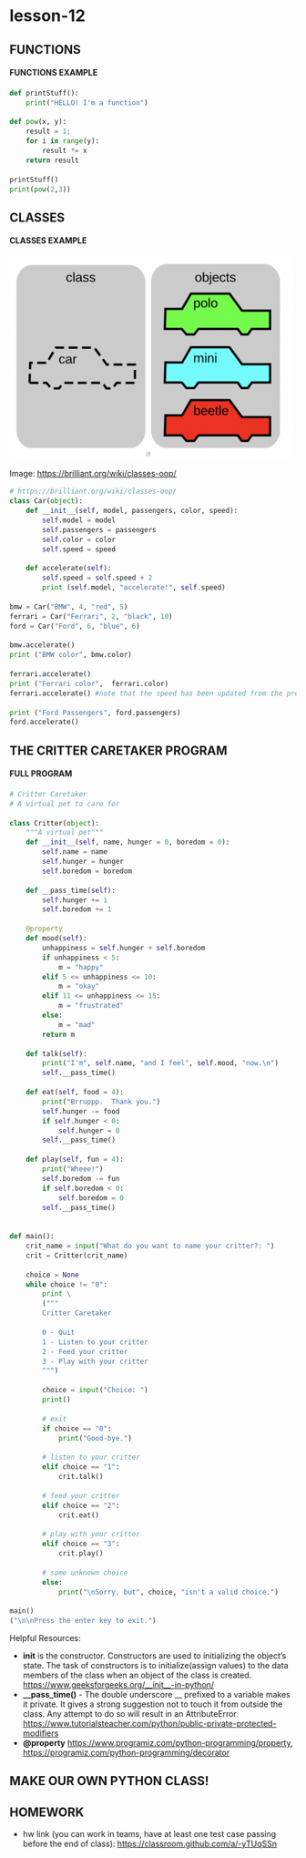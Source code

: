 # lesson-12

## FUNCTIONS
#### FUNCTIONS EXAMPLE
```python
def printStuff():
    print("HELLO! I'm a function")

def pow(x, y):
    result = 1;
    for i in range(y):
        result *= x
    return result

printStuff()
print(pow(2,3))
```

## CLASSES
#### CLASSES EXAMPLE

<img src="classes.png " alt="drawing" style="width:500px;"/>

Image: https://brilliant.org/wiki/classes-oop/

```py
# https://brilliant.org/wiki/classes-oop/
class Car(object):
    def __init__(self, model, passengers, color, speed):
        self.model = model
        self.passengers = passengers
        self.color = color
        self.speed = speed

    def accelerate(self):
        self.speed = self.speed + 2
        print (self.model, "accelerate!", self.speed)

bmw = Car("BMW", 4, "red", 5)
ferrari = Car("Ferrari", 2, "black", 10)
ford = Car("Ford", 6, "blue", 6)

bmw.accelerate()
print ("BMW color", bmw.color)

ferrari.accelerate()
print ("Ferrari color",  ferrari.color)
ferrari.accelerate() #note that the speed has been updated from the previous accelerate call

print ("Ford Passengers", ford.passengers)
ford.accelerate()
```




## THE CRITTER CARETAKER PROGRAM
#### FULL PROGRAM
```python
# Critter Caretaker
# A virtual pet to care for

class Critter(object):
    """A virtual pet"""
    def __init__(self, name, hunger = 0, boredom = 0):
        self.name = name
        self.hunger = hunger
        self.boredom = boredom

    def __pass_time(self):
        self.hunger += 1
        self.boredom += 1

    @property
    def mood(self):
        unhappiness = self.hunger + self.boredom
        if unhappiness < 5:
            m = "happy"
        elif 5 <= unhappiness <= 10:
            m = "okay"
        elif 11 <= unhappiness <= 15:
            m = "frustrated"
        else:
            m = "mad"
        return m

    def talk(self):
        print("I'm", self.name, "and I feel", self.mood, "now.\n")
        self.__pass_time()

    def eat(self, food = 4):
        print("Brruppp.  Thank you.")
        self.hunger -= food
        if self.hunger < 0:
            self.hunger = 0
        self.__pass_time()

    def play(self, fun = 4):
        print("Wheee!")
        self.boredom -= fun
        if self.boredom < 0:
            self.boredom = 0
        self.__pass_time()


def main():
    crit_name = input("What do you want to name your critter?: ")
    crit = Critter(crit_name)

    choice = None  
    while choice != "0":
        print \
        ("""
        Critter Caretaker

        0 - Quit
        1 - Listen to your critter
        2 - Feed your critter
        3 - Play with your critter
        """)

        choice = input("Choice: ")
        print()

        # exit
        if choice == "0":
            print("Good-bye.")

        # listen to your critter
        elif choice == "1":
            crit.talk()

        # feed your critter
        elif choice == "2":
            crit.eat()

        # play with your critter
        elif choice == "3":
            crit.play()

        # some unknown choice
        else:
            print("\nSorry, but", choice, "isn't a valid choice.")

main()
("\n\nPress the enter key to exit.")
```

Helpful Resources:
- **__init__** is the constructor. Constructors are used to initializing the object’s state. The task of constructors is to initialize(assign values) to the data members of the class when an object of the class is created. https://www.geeksforgeeks.org/__init__-in-python/
- **__pass_time()** - The double underscore __ prefixed to a variable makes it private. It gives a strong suggestion not to touch it from outside the class. Any attempt to do so will result in an AttributeError. https://www.tutorialsteacher.com/python/public-private-protected-modifiers
- **@property** https://www.programiz.com/python-programming/property, https://programiz.com/python-programming/decorator


## MAKE OUR OWN PYTHON CLASS!

## HOMEWORK
- hw link (you can work in teams, have at least one test case passing before the end of class): https://classroom.github.com/a/-yTUqSSn
